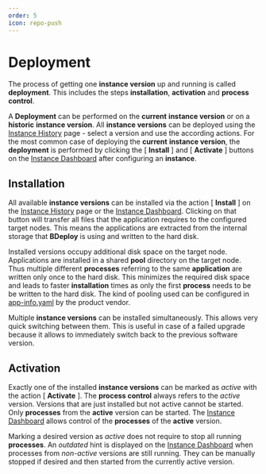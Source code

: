 ```yaml
---
order: 5
icon: repo-push
---
```


# Deployment

The process of getting one **instance version** up and running is called **deployment**. This includes the steps **installation**, **activation** and **process control**.

A **Deployment** can be performed on the **current** **instance version** or on a **historic** **instance version**. All **instance versions** can be deployed using the [Instance History](/user/history/#instance-history) page - select a version and use the according actions. For the most common case of deploying the **current** **instance version**, the **deployment** is performed by clicking the [ **Install** ] and [ **Activate** ] buttons on the [Instance Dashboard](/user/instance/#instance-dashboard) after configuring an **instance**.

## Installation

All available **instance versions** can be installed via the action [ **Install** ] on the [Instance History](/user/history/#instance-history) page or the [Instance Dashboard](/user/instance/#instance-dashboard). Clicking on that button will transfer all files that the application requires to the configured target nodes. This means the applications are extracted from the internal storage that **BDeploy** is using and written to the hard disk.

Installed versions occupy additional disk space on the target node. Applications are installed in a shared **pool** directory on the target node. Thus multiple different **processes** referring to the same **application** are written only once to the hard disk. This minimizes the required disk space and leads to faster **installation** times as only the first **process** needs to be be written to the hard disk. The kind of pooling used can be configured in [app-info.yaml](/power/product/#app-infoyaml) by the product vendor.

Multiple **instance versions** can be installed simultaneously. This allows very quick switching between them. This is useful in case of a failed upgrade because it allows to immediately switch back to the previous software version.

## Activation

Exactly one of the installed **instance versions** can be marked as _active_ with the action [ **Activate** ]. The **process control** always refers to the _active_ version. Versions that are just installed but not active cannot be started. Only **processes** from the **active** version can be started. The [Instance Dashboard](/user/instance/#instance-dashboard) allows control of the **processes** of the **active** version.

Marking a desired version as _active_ does not require to stop all running **processes**. An _outdated_ hint is displayed on the [Instance Dashboard](/user/instance/#instance-dashboard) when processes from _non-active_ versions are still running. They can be manually stopped if desired and then started from the currently active version.
